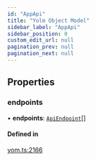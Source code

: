 ```yaml
---
id: "AppApi"
title: "Yolm Object Model"
sidebar_label: "AppApi"
sidebar_position: 0
custom_edit_url: null
pagination_prev: null
pagination_next: null
---
```


## Properties

### endpoints

• **endpoints**: [`ApiEndpoint`](ApiEndpoint.md)[]

#### Defined in

[yom.ts:2166](https://github.com/yolmio/boost/blob/964b449/src/yom.ts#L2166)
